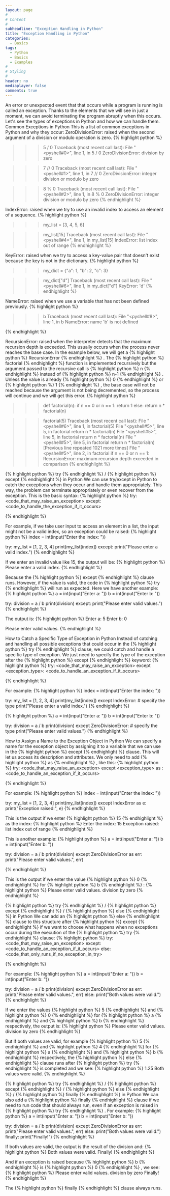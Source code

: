```yaml
---
layout: page
#
# Content
#
subheadline: "Exception Handling in Python"
title: "Exception Handling in Python"
categories:
  - Basics
tags:
  - Python
  - Basics
  - Examples
#
# Styling
#
header: no
mediaplayer: false
comments: true
---
```


An error or unexpected event that that occurs while a program is running is called an exception. Thanks to the elements that we will see in just a moment, we can avoid terminating the program abruptly when this occurs.
Let's see the types of exceptions in Python and how we can handle them.
Common Exceptions in Python
This is a list of common exceptions in Python and why they occur:
ZeroDivisionError: raised when the second argument of a division or modulo operation is zero.
{% highlight python %}
>>> 5 / 0
Traceback (most recent call last):
  File "<pyshell#0>", line 1, in <module>
    5 / 0
ZeroDivisionError: division by zero

>>> 7 // 0
Traceback (most recent call last):
  File "<pyshell#1>", line 1, in <module>
    7 // 0
ZeroDivisionError: integer division or modulo by zero

>>> 8 % 0
Traceback (most recent call last):
  File "<pyshell#2>", line 1, in <module>
    8 % 0
ZeroDivisionError: integer division or modulo by zero
{% endhighlight %}

IndexError: raised when we try to use an invalid index to access an element of a sequence.
{% highlight python %}
>>> my_list = [3, 4, 5, 6]

>>> my_list[15]
Traceback (most recent call last):
  File "<pyshell#4>", line 1, in <module>
    my_list[15]
IndexError: list index out of range
{% endhighlight %}

KeyError: raised when we try to access a key-value pair that doesn't exist because the key is not in the dictionary.
{% highlight python %}
>>> my_dict = {"a": 1, "b": 2, "c": 3}

>>> my_dict["d"]
Traceback (most recent call last):
  File "<pyshell#6>", line 1, in <module>
    my_dict["d"]
KeyError: 'd'
{% endhighlight %}

NameError: raised when we use a variable that has not been defined previously.
{% highlight python %}
>>> b
Traceback (most recent call last):
  File "<pyshell#8>", line 1, in <module>
    b
NameError: name 'b' is not defined

{% endhighlight %}

RecursionError: raised when the interpreter detects that the maximum recursion depth is exceeded. This usually occurs when the process never reaches the base case. 
In the example below, we will get a {% highlight python %}
RecursionError
{% endhighlight %}
. The {% highlight python %}
factorial
{% endhighlight %}
 function is implemented recursively but the argument passed to the recursive call is {% highlight python %}
n
{% endhighlight %}
 instead of {% highlight python %}
n-1
{% endhighlight %}
. Unless the value is already {% highlight python %}
0
{% endhighlight %}
 or {% highlight python %}
1
{% endhighlight %}
, the base case will not be reached because the argument is not being decremented, so the process will continue and we will get this error.
{% highlight python %}
>>> def factorial(n):
	if n == 0 or n == 1:
		return 1
	else:
		return n * factorial(n)

	
>>> factorial(5)
Traceback (most recent call last):
  File "<pyshell#6>", line 1, in <module>
    factorial(5)
  File "<pyshell#5>", line 5, in factorial
    return n * factorial(n)
  File "<pyshell#5>", line 5, in factorial
    return n * factorial(n)
  File "<pyshell#5>", line 5, in factorial
    return n * factorial(n)
  [Previous line repeated 1021 more times]
  File "<pyshell#5>", line 2, in factorial
    if n == 0 or n == 1:
RecursionError: maximum recursion depth exceeded in comparison
{% endhighlight %}

{% highlight python %}
try
{% endhighlight %}
 / {% highlight python %}
except
{% endhighlight %}
 in Python
We can use try/except in Python to catch the exceptions when they occur and handle them appropriately. This way, the problem can terminate appropriately or even recover from the exception. 
This is the basic syntax:
{% highlight python %}
try:
    <code_that_may_raise_an_exception>
except:
    <code_to_handle_the_exception_if_it_occurs>

{% endhighlight %}

For example, if we take user input to access an element in a list, the input might not be a valid index, so an exception could be raised:
{% highlight python %}
index = int(input("Enter the index: "))

try:
    my_list = [1, 2, 3, 4]
    print(my_list[index])
except:
    print("Please enter a valid index.")
{% endhighlight %}

If we enter an invalid value like 15, the output will be:
{% highlight python %}
Please enter a valid index.
{% endhighlight %}

Because the {% highlight python %}
except
{% endhighlight %}
 clause runs. However, if the value is valid, the code in {% highlight python %}
try
{% endhighlight %}
 will run as expected. 
Here we have another example:
{% highlight python %}
a = int(input("Enter a: "))
b = int(input("Enter b: "))

try:
    division = a / b
    print(division)
except:
    print("Please enter valid values.")
{% endhighlight %}

The output is:
{% highlight python %}
Enter a: 5
Enter b: 0

Please enter valid values.
{% endhighlight %}

How to Catch a Specific Type of Exception in Python
Instead of catching and handling all possible exceptions that could occur in the {% highlight python %}
try
{% endhighlight %}
 clause, we could catch and handle a specific type of exception. We just need to specify the type of the exception after the {% highlight python %}
except
{% endhighlight %}
 keyword:
{% highlight python %}
try:
    <code_that_may_raise_an_exception>
except <exception_type>:
    <code_to_handle_an_exception_if_it_occurs>

{% endhighlight %}

For example:
{% highlight python %}
index = int(input("Enter the index: "))

try:
    my_list = [1, 2, 3, 4]
    print(my_list[index])
except IndexError: # specify the type
    print("Please enter a valid index.")
{% endhighlight %}

{% highlight python %}
a = int(input("Enter a: "))
b = int(input("Enter b: "))

try:
    division = a / b
    print(division)
except ZeroDivisionError: # specify the type
    print("Please enter valid values.")
{% endhighlight %}

How to Assign a Name to the Exception Object in Python
We can specify a name for the exception object by assigning it to a variable that we can use in the {% highlight python %}
except
{% endhighlight %}
 clause. This will let us access its description and attributes. 
We only need to add {% highlight python %}
as <name>
{% endhighlight %}
, like this:
{% highlight python %}
try:
    <code_that_may_raise_an_exception>
except <exception_type> as <name>:
    <code_to_handle_an_exception_if_it_occurs>

{% endhighlight %}

For example:
{% highlight python %}
index = int(input("Enter the index: "))

try:
    my_list = [1, 2, 3, 4]
    print(my_list[index])
except IndexError as e:
    print("Exception raised:", e)
{% endhighlight %}

This is the output if we enter {% highlight python %}
15
{% endhighlight %}
 as the index:
{% highlight python %}
Enter the index: 15
Exception raised: list index out of range
{% endhighlight %}

This is another example:
{% highlight python %}
a = int(input("Enter a: "))
b = int(input("Enter b: "))

try:
    division = a / b
    print(division)
except ZeroDivisionError as err:
    print("Please enter valid values.", err)

{% endhighlight %}

This is the output if we enter the value {% highlight python %}
0
{% endhighlight %}
 for {% highlight python %}
b
{% endhighlight %}
:
{% highlight python %}
Please enter valid values. division by zero
{% endhighlight %}

{% highlight python %}
try
{% endhighlight %}
 / {% highlight python %}
except
{% endhighlight %}
 / {% highlight python %}
else
{% endhighlight %}
 in Python
We can add an {% highlight python %}
else
{% endhighlight %}
 clause to this structure after {% highlight python %}
except
{% endhighlight %}
 if we want to choose what happens when no exceptions occur during the execution of the {% highlight python %}
try
{% endhighlight %}
 clause:
{% highlight python %}
try:
    <code_that_may_raise_an_exception>
except:
    <code_to_handle_an_exception_if_it_occurs>
else:
    <code_that_only_runs_if_no_exception_in_try>

{% endhighlight %}

For example:
{% highlight python %}
a = int(input("Enter a: "))
b = int(input("Enter b: "))

try:
    division = a / b
    print(division)
except ZeroDivisionError as err:
    print("Please enter valid values.", err)
else:
    print("Both values were valid.")
{% endhighlight %}

If we enter the values {% highlight python %}
5
{% endhighlight %}
 and {% highlight python %}
0
{% endhighlight %}
 for {% highlight python %}
a
{% endhighlight %}
 and {% highlight python %}
b
{% endhighlight %}
 respectively, the output is:
{% highlight python %}
Please enter valid values. division by zero
{% endhighlight %}

But if both values are valid, for example {% highlight python %}
5
{% endhighlight %}
 and {% highlight python %}
4
{% endhighlight %}
 for {% highlight python %}
a
{% endhighlight %}
 and {% highlight python %}
b
{% endhighlight %}
 respectively, the {% highlight python %}
else
{% endhighlight %}
 clause runs after {% highlight python %}
try
{% endhighlight %}
 is completed and we see:
{% highlight python %}
1.25
Both values were valid.
{% endhighlight %}

{% highlight python %}
try
{% endhighlight %}
 / {% highlight python %}
except
{% endhighlight %}
 / {% highlight python %}
else
{% endhighlight %}
 / {% highlight python %}
finally
{% endhighlight %}
 in Python
We can also add a {% highlight python %}
finally
{% endhighlight %}
 clause if we need to run code that should always run, even if an exception is raised in {% highlight python %}
try
{% endhighlight %}
.
For example:
{% highlight python %}
a = int(input("Enter a: "))
b = int(input("Enter b: "))

try:
    division = a / b
    print(division)
except ZeroDivisionError as err:
    print("Please enter valid values.", err)
else:
    print("Both values were valid.")
finally:
    print("Finally!")
{% endhighlight %}

If both values are valid, the output is the result of the division and:
{% highlight python %}
Both values were valid.
Finally!
{% endhighlight %}

And if an exception is raised because {% highlight python %}
b
{% endhighlight %}
 is {% highlight python %}
0
{% endhighlight %}
, we see:
{% highlight python %}
Please enter valid values. division by zero
Finally!
{% endhighlight %}

The {% highlight python %}
finally
{% endhighlight %}
 clause always runs.
